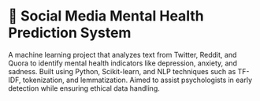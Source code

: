 # 🧠 Social Media Mental Health Prediction System

A machine learning project that analyzes text from Twitter, Reddit, and Quora to identify mental health indicators like depression, anxiety, and sadness. Built using Python, Scikit-learn, and NLP techniques such as TF-IDF, tokenization, and lemmatization. Aimed to assist psychologists in early detection while ensuring ethical data handling.

